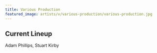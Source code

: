 ```yaml
---
title: Various Production
featured_image: artists/v/various-production/various-production.jpg
---
```

## Current Lineup

Adam Phillips, Stuart Kirby

